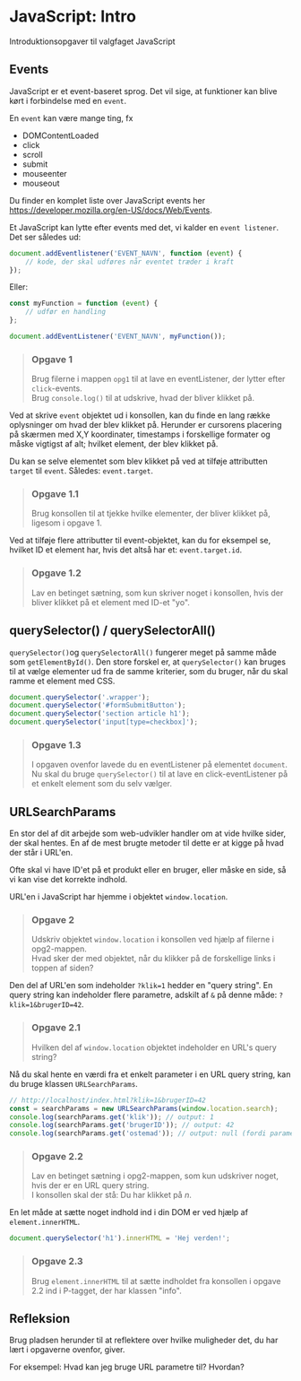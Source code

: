 # JavaScript: Intro
Introduktionsopgaver til valgfaget JavaScript

## Events
JavaScript er et event-baseret sprog. Det vil sige, at funktioner kan blive kørt i forbindelse med en `event`.

En `event` kan være mange ting, fx
- DOMContentLoaded
- click
- scroll
- submit
- mouseenter
- mouseout

Du finder en komplet liste over JavaScript events her https://developer.mozilla.org/en-US/docs/Web/Events.

Et JavaScript kan lytte efter events med det, vi kalder en `event listener`. Det ser således ud:

```JavaScript
document.addEventlistener('EVENT_NAVN', function (event) {
	// kode, der skal udføres når eventet træder i kraft
});
```

Eller:
```JavaScript
const myFunction = function (event) {
	// udfør en handling
};

document.addEventListener('EVENT_NAVN', myFunction());
```

> ### Opgave 1
> Brug filerne i mappen `opg1` til at lave en eventListener, der lytter efter `click`-events.  
> Brug `console.log()` til at udskrive, hvad der bliver klikket på.

Ved at skrive `event` objektet ud i konsollen, kan du finde en lang række oplysninger om hvad der blev klikket på. Herunder er cursorens placering på skærmen med X,Y koordinater, timestamps i forskellige formater og måske vigtigst af alt; hvilket element, der blev klikket på.

Du kan se selve elementet som blev klikket på ved at tilføje attributten `target` til `event`. Således: `event.target`.

> ### Opgave 1.1
> Brug konsollen til at tjekke hvilke elementer, der bliver klikket på, ligesom i opgave 1.

Ved at tilføje flere attributter til event-objektet, kan du for eksempel se, hvilket ID et element har, hvis det altså har et: `event.target.id`.

> ### Opgave 1.2
> Lav en betinget sætning, som kun skriver noget i konsollen, hvis der bliver klikket på et element med ID-et "yo".

## querySelector() / querySelectorAll()

`querySelector()`og `querySelectorAll()` fungerer meget på samme måde som `getElementById()`. Den store forskel er, at `querySelector()` kan bruges til at vælge elementer ud fra de samme kriterier, som du bruger, når du skal ramme et element med CSS.

```JavaScript
document.querySelector('.wrapper');
document.querySelector('#formSubmitButton');
document.querySelector('section article h1');
document.querySelector('input[type=checkbox]');
```

> ### Opgave 1.3
> I opgaven ovenfor lavede du en eventListener på elementet `document`. Nu skal du bruge `querySelector()` til at lave en click-eventListener på et enkelt element som du selv vælger.

## URLSearchParams

En stor del af dit arbejde som web-udvikler handler om at vide hvilke sider, der skal hentes. En af de mest brugte metoder til dette er at kigge på hvad der står i URL'en.

Ofte skal vi have ID'et på et produkt eller en bruger, eller måske en side, så vi kan vise det korrekte indhold.

URL'en i JavaScript har hjemme i objektet `window.location`.

> ### Opgave 2
> Udskriv objektet `window.location` i konsollen ved hjælp af filerne i opg2-mappen.  
> Hvad sker der med objektet, når du klikker på de forskellige links i toppen af siden?

Den del af URL'en som indeholder `?klik=1` hedder en "query string". En query string kan indeholder flere parametre, adskilt af `&` på denne måde: `?klik=1&brugerID=42`.

> ### Opgave 2.1
> Hvilken del af `window.location` objektet indeholder en URL's query string?

Nå du skal hente en værdi fra et enkelt parameter i en URL query string, kan du bruge klassen `URLSearchParams`.

```JavaScript
// http://localhost/index.html?klik=1&brugerID=42
const = searchParams = new URLSearchParams(window.location.search);
console.log(searchParams.get('klik')); // output: 1
console.log(searchParams.get('brugerID')); // output: 42
console.log(searchParams.get('ostemad')); // output: null (fordi parametret ikke findes)
```

> ### Opgave 2.2
> Lav en betinget sætning i opg2-mappen, som kun udskriver noget, hvis der er en URL query string.  
> I konsollen skal der stå: Du har klikket på _n_.

En let måde at sætte noget indhold ind i din DOM er ved hjælp af `element.innerHTML`.

```JavaScript
document.querySelector('h1').innerHTML = 'Hej verden!';
```

> ### Opgave 2.3
> Brug `element.innerHTML` til at sætte indholdet fra konsollen i opgave 2.2 ind i P-tagget, der har klassen "info".

## Refleksion
Brug pladsen herunder til at reflektere over hvilke muligheder det, du har lært i opgaverne ovenfor, giver.

For eksempel: Hvad kan jeg bruge URL parametre til? Hvordan?